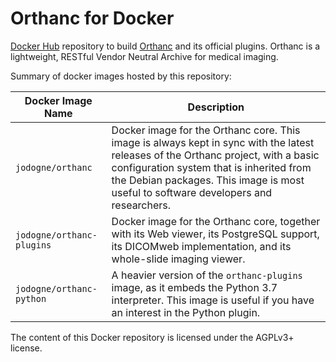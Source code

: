 # Orthanc for Docker

[Docker Hub](https://hub.docker.com/u/jodogne) repository to build
[Orthanc](http://www.orthanc-server.com/) and its official
plugins. Orthanc is a lightweight, RESTful Vendor Neutral Archive for
medical imaging.

Summary of docker images hosted by this repository:

| Docker Image Name | Description |
| --- | --- |
| `jodogne/orthanc` | Docker image for the Orthanc core. This image is always kept in sync with the latest releases of the Orthanc project, with a basic configuration system that is inherited from the Debian packages. This image is most useful to software developers and researchers. |
| `jodogne/orthanc-plugins` | Docker image for the Orthanc core, together with its Web viewer, its PostgreSQL support, its DICOMweb implementation, and its whole-slide imaging viewer. |
| `jodogne/orthanc-python` | A heavier version of the `orthanc-plugins` image, as it embeds the Python 3.7 interpreter. This image is useful if you have an interest in the Python plugin. |

The content of this Docker repository is licensed under the AGPLv3+
license.
